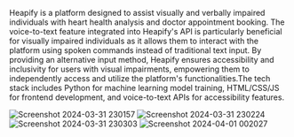 Heapify is a platform designed to assist visually and verbally impaired individuals with heart health analysis and doctor appointment booking. The voice-to-text feature integrated into Heapify's API is particularly beneficial for visually impaired individuals as it allows them to interact with the platform using spoken commands instead of traditional text input.  By providing an alternative input method, Heapify ensures accessibility and inclusivity for users with visual impairments, empowering them to independently access and utilize the platform's functionalities.The tech stack includes Python for machine learning model training, HTML/CSS/JS for frontend development, and voice-to-text APIs for accessibility features.

![Screenshot 2024-03-31 230157](https://github.com/sneharawat1404/HeartBot-with-query-resolving-feature/assets/142423437/a47838e5-3eef-4713-9a41-c56891f328b2)
![Screenshot 2024-03-31 230224](https://github.com/sneharawat1404/HeartBot-with-query-resolving-feature/assets/142423437/05d1bc43-4fde-4d5b-97f5-25adc96442a6)
![Screenshot 2024-03-31 230303](https://github.com/sneharawat1404/HeartBot-with-query-resolving-feature/assets/142423437/97b4a7d3-0599-4a00-a6df-cdfaeb2d4fd4)
![Screenshot 2024-04-01 002027](https://github.com/sneharawat1404/HeartBot-with-query-resolving-feature/assets/142423437/8f29672a-56ff-4476-9149-c9f09cd2a316)
